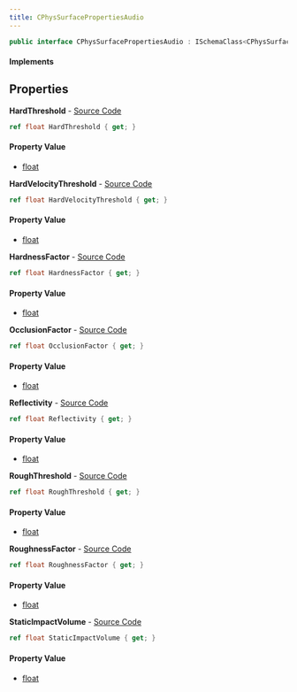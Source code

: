 ```yaml
---
title: CPhysSurfacePropertiesAudio
---
```


```csharp
public interface CPhysSurfacePropertiesAudio : ISchemaClass<CPhysSurfacePropertiesAudio>, ISchemaField, ISchemaClass, INativeHandle
```

#### Implements

## Properties

**HardThreshold** - [Source Code](https://github.com/swiftly-solution/swiftlys2/blob/master/managed/src/SwiftlyS2.Generated/Schemas/Interfaces/CPhysSurfacePropertiesAudio.cs#L24)

```csharp
ref float HardThreshold { get; }
```

#### Property Value

- [float](https://learn.microsoft.com/dotnet/api/system.single)

**HardVelocityThreshold** - [Source Code](https://github.com/swiftly-solution/swiftlys2/blob/master/managed/src/SwiftlyS2.Generated/Schemas/Interfaces/CPhysSurfacePropertiesAudio.cs#L26)

```csharp
ref float HardVelocityThreshold { get; }
```

#### Property Value

- [float](https://learn.microsoft.com/dotnet/api/system.single)

**HardnessFactor** - [Source Code](https://github.com/swiftly-solution/swiftlys2/blob/master/managed/src/SwiftlyS2.Generated/Schemas/Interfaces/CPhysSurfacePropertiesAudio.cs#L18)

```csharp
ref float HardnessFactor { get; }
```

#### Property Value

- [float](https://learn.microsoft.com/dotnet/api/system.single)

**OcclusionFactor** - [Source Code](https://github.com/swiftly-solution/swiftlys2/blob/master/managed/src/SwiftlyS2.Generated/Schemas/Interfaces/CPhysSurfacePropertiesAudio.cs#L30)

```csharp
ref float OcclusionFactor { get; }
```

#### Property Value

- [float](https://learn.microsoft.com/dotnet/api/system.single)

**Reflectivity** - [Source Code](https://github.com/swiftly-solution/swiftlys2/blob/master/managed/src/SwiftlyS2.Generated/Schemas/Interfaces/CPhysSurfacePropertiesAudio.cs#L16)

```csharp
ref float Reflectivity { get; }
```

#### Property Value

- [float](https://learn.microsoft.com/dotnet/api/system.single)

**RoughThreshold** - [Source Code](https://github.com/swiftly-solution/swiftlys2/blob/master/managed/src/SwiftlyS2.Generated/Schemas/Interfaces/CPhysSurfacePropertiesAudio.cs#L22)

```csharp
ref float RoughThreshold { get; }
```

#### Property Value

- [float](https://learn.microsoft.com/dotnet/api/system.single)

**RoughnessFactor** - [Source Code](https://github.com/swiftly-solution/swiftlys2/blob/master/managed/src/SwiftlyS2.Generated/Schemas/Interfaces/CPhysSurfacePropertiesAudio.cs#L20)

```csharp
ref float RoughnessFactor { get; }
```

#### Property Value

- [float](https://learn.microsoft.com/dotnet/api/system.single)

**StaticImpactVolume** - [Source Code](https://github.com/swiftly-solution/swiftlys2/blob/master/managed/src/SwiftlyS2.Generated/Schemas/Interfaces/CPhysSurfacePropertiesAudio.cs#L28)

```csharp
ref float StaticImpactVolume { get; }
```

#### Property Value

- [float](https://learn.microsoft.com/dotnet/api/system.single)

